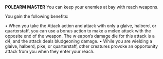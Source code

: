__**POLEARM MASTER**__
You can keep your enemies at bay with reach weapons.

You gain the following benefits:

• When you take the Attack action and attack with only a glaive, halberd, or quarterstaff, you can use a bonus action to make a melee attack with the opposite end of the weapon. The w eapon’s damage die for this attack is a d4, and the attack deals bludgeoning damage.
• While you are wielding a glaive, halberd, pike, or quarterstaff, other creatures provoke an opportunity attack from you when they enter your reach.